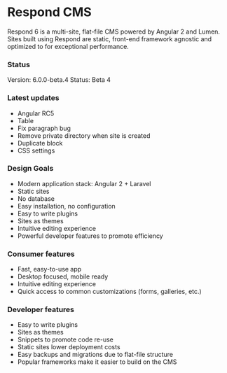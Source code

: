 # Respond CMS

Respond 6 is a multi-site, flat-file CMS powered by Angular 2 and Lumen.  Sites built using Respond are static, front-end framework agnostic and optimized to  for exceptional performance. 

### Status
Version: 6.0.0-beta.4
Status: Beta 4

### Latest updates
- Angular RC5
- Table
- Fix paragraph bug
- Remove private directory when site is created
- Duplicate block
- CSS settings

### Design Goals
- Modern application stack: Angular 2 + Laravel
- Static sites
- No database
- Easy installation, no configuration
- Easy to write plugins
- Sites as themes
- Intuitive editing experience
- Powerful developer features to promote efficiency

### Consumer features
- Fast, easy-to-use app
- Desktop focused, mobile ready
- Intuitive editing experience
- Quick access to common customizations (forms, galleries, etc.)

### Developer features
- Easy to write plugins
- Sites as themes
- Snippets to promote code re-use
- Static sites lower deployment costs
- Easy backups and migrations due to flat-file structure
- Popular frameworks make it easier to build on the CMS